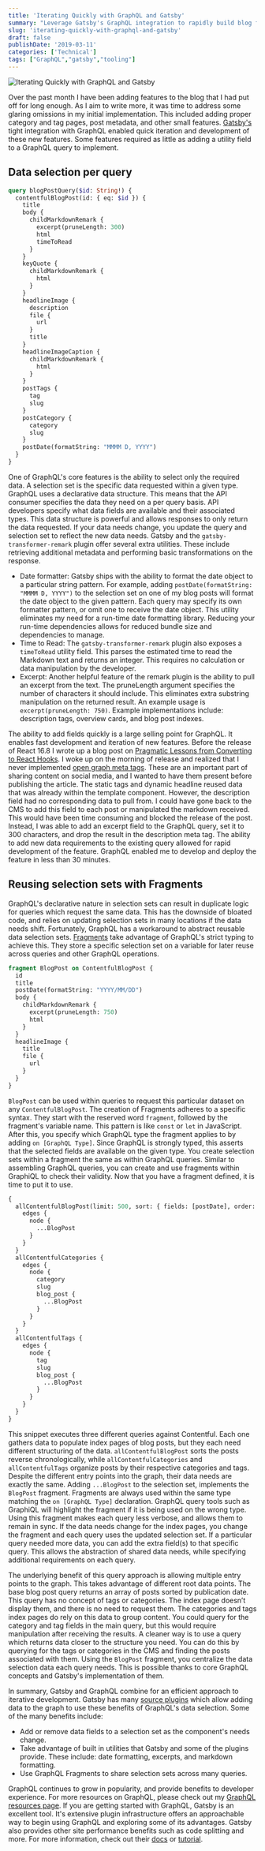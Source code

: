 ```yaml
---
title: 'Iterating Quickly with GraphQL and Gatsby'
summary: "Leverage Gatsby's GraphQL integration to rapidly build blog features like categories, tags, and metadata."
slug: 'iterating-quickly-with-graphql-and-gatsby'
draft: false
publishDate: '2019-03-11'
categories: ['Technical']
tags: ["GraphQL","gatsby","tooling"]
---
```

![Iterating Quickly with GraphQL and Gatsby](images/geometric-triangles.jpg#center)

Over the past month I have been adding features to the blog that I had put off for long enough. As I aim to write more, it was time to address some glaring omissions in my initial implementation. This included adding proper category and tag pages, post metadata, and other small features. [Gatsby's](https://gatsbyjs.org/) tight integration with GraphQL enabled quick iteration and development of these new features. Some features required as little as adding a utility field to a GraphQL query to implement.

## Data selection per query
```graphql
query blogPostQuery($id: String!) {
  contentfulBlogPost(id: { eq: $id }) {
    title
    body {
      childMarkdownRemark {
        excerpt(pruneLength: 300)
        html
        timeToRead
      }
    }
    keyQuote {
      childMarkdownRemark {
        html
      }
    }
    headlineImage {
      description
      file {
        url
      }
      title
    }
    headlineImageCaption {
      childMarkdownRemark {
        html
      }
    }
    postTags {
      tag
      slug
    }
    postCategory {
      category
      slug
    }
    postDate(formatString: "MMMM D, YYYY")
  }
}
``` 

One of GraphQL's core features is the ability to select only the required data. A selection set is the specific data requested within a given type. GraphQL uses a declarative data structure. This means that the API consumer specifies the data they need on a per query basis. API developers specify what data fields are available and their associated types. This data structure is powerful and allows responses to only return the data requested. If your data needs change, you update the query and selection set to reflect the new data needs. Gatsby and the `gatsby-transformer-remark` plugin offer several extra utilities. These include retrieving additional metadata and performing basic transformations on the response.

- Date formatter: Gatsby ships with the ability to format the date object to a particular string pattern. For example, adding `postDate(formatString: "MMMM D, YYYY")` to the selection set on one of my blog posts will format the date object to the given pattern. Each query may specify its own formatter pattern, or omit one to receive the date object. This utility eliminates my need for a run-time date formatting library. Reducing your run-time dependencies allows for reduced bundle size and dependencies to manage.
- Time to Read: The `gatsby-transformer-remark` plugin also exposes a `timeToRead` utility field. This parses the estimated time to read the Markdown text and returns an integer. This requires no calculation or data manipulation by the developer.
- Excerpt: Another helpful feature of the remark plugin is the ability to pull an excerpt from the text. The pruneLength argument specifies the number of characters it should include. This eliminates extra substring manipulation on the returned result. An example usage is `excerpt(pruneLength: 750)`. Example implementations include: description tags, overview cards, and blog post indexes.

The ability to add fields quickly is a large selling point for GraphQL. It enables fast development and iteration of new features. Before the release of React 16.8 I wrote up a blog post on [Pragmatic Lessons from Converting to React Hooks](/blog/pragmatic-lessons-from-converting-to-react-hooks/). I woke up on the morning of release and realized that I never implemented [open graph meta tags](http://ogp.me/). These are an important part of sharing content on social media, and I wanted to have them present before publishing the article. The static tags and dynamic headline reused data that was already within the template component. However, the description field had no corresponding data to pull from. I could have gone back to the CMS to add this field to each post or manipulated the markdown received. This would have been time consuming and blocked the release of the post. Instead, I was able to add an excerpt field to the GraphQL query, set it to 300 characters, and drop the result in the description meta tag. The ability to add new data requirements to the existing query allowed for rapid development of the feature. GraphQL enabled me to develop and deploy the feature in less than 30 minutes.

## Reusing selection sets with Fragments

GraphQL's declarative nature in selection sets can result in duplicate logic for queries which request the same data. This has the downside of bloated code, and relies on updating selection sets in many locations if the data needs shift. Fortunately, GraphQL has a workaround to abstract reusable data selection sets. [Fragments](https://graphql.org/learn/queries/#fragments) take advantage of GraphQL's strict typing to achieve this. They store a specific selection set on a variable for later reuse across queries and other GraphQL operations.

```graphql
fragment BlogPost on ContentfulBlogPost {
  id
  title
  postDate(formatString: "YYYY/MM/DD")
  body {
    childMarkdownRemark {
      excerpt(pruneLength: 750)
      html
    }
  }
  headlineImage {
    title
    file {
      url
    }
  }
}
```

`BlogPost` can be used within queries to request this particular dataset on any `ContentfulBlogPost`. The creation of Fragments adheres to a specific syntax. They start with the reserved word `fragment`, followed by the fragment's variable name. This pattern is like `const` or `let` in JavaScript. After this, you specify which GraphQL type the fragment applies to by adding `on [GraphQL Type]`. Since GraphQL is strongly typed, this asserts that the selected fields are available on the given type. You create selection sets within a fragment the same as within GraphQL queries. Similar to assembling GraphQL queries, you can create and use fragments within GraphiQL to check their validity. Now that you have a fragment defined, it is time to put it to use.

```graphql
{
  allContentfulBlogPost(limit: 500, sort: { fields: [postDate], order: DESC }) {
    edges {
      node {
        ...BlogPost
      }
    }
  }
  allContentfulCategories {
    edges {
      node {
        category
        slug
        blog_post {
          ...BlogPost
        }
      }
    }
  }
  allContentfulTags {
    edges {
      node {
        tag
        slug
        blog_post {
          ...BlogPost
        }
      }
    }
  }
}
```

This snippet executes three different queries against Contentful. Each one gathers data to populate index pages of blog posts, but they each need different structuring of the data. `allContentfulBlogPost` sorts the posts reverse chronologically, while `allContentfulCategories` and `allContentfulTags` organize posts by their respective categories and tags. Despite the different entry points into the graph, their data needs are exactly the same. Adding `...BlogPost` to the selection set, implements the `BlogPost` fragment. Fragments are always used within the same type matching the `on [GraphQL Type]` declaration. GraphQL query tools such as GraphiQL will highlight the fragment if it is being used on the wrong type. Using this fragment makes each query less verbose, and allows them to remain in sync. If the data needs change for the index pages, you change the fragment and each query uses the updated selection set. If a particular query needed more data, you can add the extra field(s) to that specific query. This allows the abstraction of shared data needs, while specifying additional requirements on each query.

The underlying benefit of this query approach is allowing multiple entry points to the graph. This takes advantage of different root data points. The base blog post query returns an array of posts sorted by publication date. This query has no concept of tags or categories. The index page doesn’t display them, and there is no need to request them. The categories and tags index pages do rely on this data to group content. You could query for the category and tag fields in the main query, but this would require manipulation after receiving the results. A cleaner way is to use a query which returns data closer to the structure you need. You can do this by querying for the tags or categories in the CMS and finding the posts associated with them. Using the `BlogPost` fragment, you centralize the data selection data each query needs. This is possible thanks to core GraphQL concepts and Gatsby's implementation of them.

In summary, Gatsby and GraphQL combine for an efficient approach to iterative development. Gatsby has many [source plugins](https://www.gatsbyjs.org/plugins/?=source) which allow adding data to the graph to use these benefits of GraphQL's data selection. Some of the many benefits include:

- Add or remove data fields to a selection set as the component's needs change.
- Take advantage of built in utilities that Gatsby and some of the plugins provide. These include: date formatting, excerpts, and markdown formatting.
- Use GraphQL Fragments to share selection sets across many queries.

GraphQL continues to grow in popularity, and provide benefits to developer experience. For more resources on GraphQL, please check out my [GraphQL resources page](/graphql). If you are getting started with GraphQL, Gatsby is an excellent tool. It's extensive plugin infrastructure offers an approachable way to begin using GraphQL and exploring some of its advantages. Gatsby also provides other site performance benefits such as code splitting and more. For more information, check out their [docs](https://www.gatsbyjs.org/docs/) or [tutorial](https://www.gatsbyjs.org/tutorial/).
